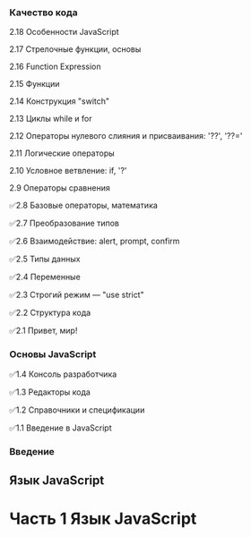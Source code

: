 ### Качество кода

2.18 Особенности JavaScript

2.17 Стрелочные функции, основы

2.16 Function Expression

2.15 Функции

2.14 Конструкция "switch"

2.13 Циклы while и for

2.12 Операторы нулевого слияния и присваивания: '??', '??='

2.11 Логические операторы

2.10 Условное ветвление: if, '?'

2.9 Операторы сравнения

✅2.8 Базовые операторы, математика

✅2.7 Преобразование типов

✅2.6 Взаимодействие: alert, prompt, confirm

✅2.5 Типы данных

✅2.4 Переменные

✅2.3 Строгий режим — "use strict"

✅2.2 Структура кода

✅2.1 Привет, мир!

### Основы JavaScript

✅1.4 Консоль разработчика

✅1.3 Редакторы кода

✅1.2 Справочники и спецификации

✅1.1 Введение в JavaScript

### Введение

## Язык JavaScript

# Часть 1 Язык JavaScript
